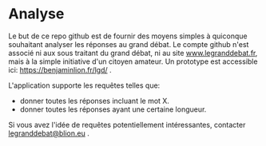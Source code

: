 # Analyse
Le but de ce repo github est de fournir des moyens simples à quiconque souhaitant analyser les réponses au grand débat. Le compte github n'est associé ni aux sous traitant du grand débat, ni au site www.legranddebat.fr, mais à la simple initiative d'un citoyen amateur. Un prototype est accessible ici: https://benjaminlion.fr/lgd/ .

L'application supporte les requêtes telles que: 
* donner toutes les réponses incluant le mot X.
* donner toutes les réponses ayant une certaine longueur.

Si vous avez l'idée de requêtes potentiellement intéressantes, contacter legranddebat@blion.eu .
